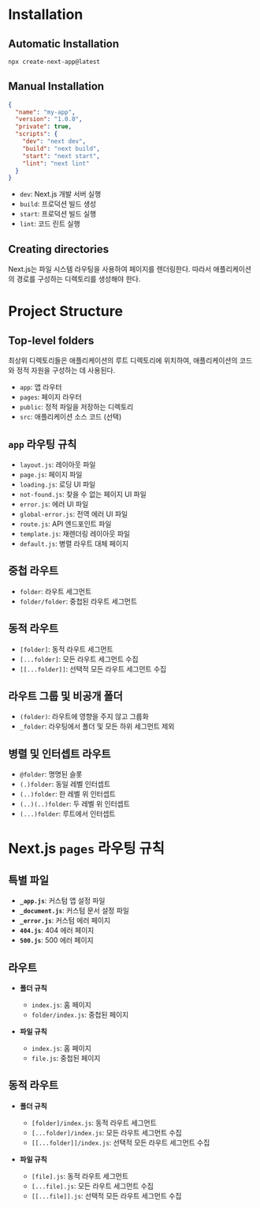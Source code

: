 # Installation

## Automatic Installation

```bash
npx create-next-app@latest
```

## Manual Installation

```json
{
  "name": "my-app",
  "version": "1.0.0",
  "private": true,
  "scripts": {
    "dev": "next dev",
    "build": "next build",
    "start": "next start",
    "lint": "next lint"
  }
}
```

- `dev`: Next.js 개발 서버 실행
- `build`: 프로덕션 빌드 생성
- `start`: 프로덕션 빌드 실행
- `lint`: 코드 린트 실행

## Creating directories

Next.js는 파일 시스템 라우팅을 사용하여 페이지를 렌더링한다. 따라서 애플리케이션의 경로를 구성하는 디렉토리를 생성해야 한다.

# Project Structure

## Top-level folders

최상위 디렉토리들은 애플리케이션의 루트 디렉토리에 위치하여, 애플리케이션의 코드와 정적 자원을 구성하는 데 사용된다.

- `app`: 앱 라우터
- `pages`: 페이지 라우터
- `public`: 정적 파일을 저장하는 디렉토리
- `src`: 애플리케이션 소스 코드 (선택)

## `app` 라우팅 규칙

- `layout.js`: 레이아웃 파일
- `page.js`: 페이지 파일
- `loading.js`: 로딩 UI 파일
- `not-found.js`: 찾을 수 없는 페이지 UI 파일
- `error.js`: 에러 UI 파일
- `global-error.js`: 전역 에러 UI 파일
- `route.js`: API 엔드포인트 파일
- `template.js`: 재렌더링 레이아웃 파일
- `default.js`: 병렬 라우트 대체 페이지

## 중첩 라우트

- `folder`: 라우트 세그먼트
- `folder/folder`: 중첩된 라우트 세그먼트

## 동적 라우트

- `[folder]`: 동적 라우트 세그먼트
- `[...folder]`: 모든 라우트 세그먼트 수집
- `[[...folder]]`: 선택적 모든 라우트 세그먼트 수집

## 라우트 그룹 및 비공개 폴더

- `(folder)`: 라우트에 영향을 주지 않고 그룹화
- `_folder`: 라우팅에서 폴더 및 모든 하위 세그먼트 제외

## 병렬 및 인터셉트 라우트

- `@folder`: 명명된 슬롯
- `(.)folder`: 동일 레벨 인터셉트
- `(..)folder`: 한 레벨 위 인터셉트
- `(..)(..)folder`: 두 레벨 위 인터셉트
- `(...)folder`: 루트에서 인터셉트

# Next.js `pages` 라우팅 규칙

## 특별 파일

- **`_app.js`**: 커스텀 앱 설정 파일
- **`_document.js`**: 커스텀 문서 설정 파일
- **`_error.js`**: 커스텀 에러 페이지
- **`404.js`**: 404 에러 페이지
- **`500.js`**: 500 에러 페이지

## 라우트

- **폴더 규칙**

  - `index.js`: 홈 페이지
  - `folder/index.js`: 중첩된 페이지

- **파일 규칙**
  - `index.js`: 홈 페이지
  - `file.js`: 중첩된 페이지

## 동적 라우트

- **폴더 규칙**

  - `[folder]/index.js`: 동적 라우트 세그먼트
  - `[...folder]/index.js`: 모든 라우트 세그먼트 수집
  - `[[...folder]]/index.js`: 선택적 모든 라우트 세그먼트 수집

- **파일 규칙**
  - `[file].js`: 동적 라우트 세그먼트
  - `[...file].js`: 모든 라우트 세그먼트 수집
  - `[[...file]].js`: 선택적 모든 라우트 세그먼트 수집
